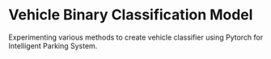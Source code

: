 # Vehicle Binary Classification Model 
Experimenting various methods to create vehicle classifier using Pytorch for Intelligent Parking System.
